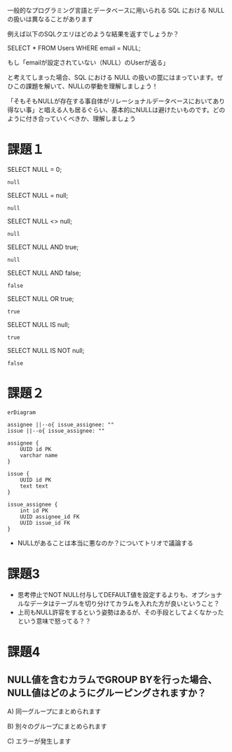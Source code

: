 一般的なプログラミング言語とデータベースに用いられる SQL における NULL の扱いは異なることがあります



例えば以下のSQLクエリはどのような結果を返すでしょうか？

SELECT * FROM Users WHERE email = NULL;



もし「emailが設定されていない（NULL）のUserが返る」



と考えてしまった場合、SQL における NULL の扱いの罠にはまっています。ぜひこの課題を解いて、NULLの挙動を理解しましょう！



「そもそもNULLが存在する事自体がリレーショナルデータベースにおいてあり得ない事」と唱える人も居るぐらい、基本的にNULLは避けたいものです。どのように付き合っていくべきか、理解しましょう	


# 課題１

SELECT NULL = 0;

```
null
```

SELECT NULL = null;

```
null
```

SELECT NULL <> null;

```
null
```

SELECT NULL AND true;

```
null
```

SELECT NULL AND false;

```
false
```

SELECT NULL OR true;

```
true
```

SELECT NULL IS null;

```
true
```

SELECT NULL IS NOT null;

```
false
```


# 課題２

```mermaid
erDiagram

assignee ||--o{ issue_assignee: ""
issue ||--o{ issue_assignee: ""

assignee {
    UUID id PK
    varchar name 
}

issue {
    UUID id PK
    text text
}

issue_assignee {
    int id PK
    UUID assignee_id FK
    UUID issue_id FK
}

```


- NULLがあることは本当に悪なのか？についてトリオで議論する


# 課題3

 - 思考停止でNOT NULL付与してDEFAULT値を設定するよりも、オプショナルなデータはテーブルを切り分けてカラムを入れた方が良いということ？
 - 上司もNULL許容をするという姿勢はあるが、その手段としてよくなかったという意味で怒ってる？？


# 課題4

## NULL値を含むカラムでGROUP BYを行った場合、NULL値はどのようにグルーピングされますか？

A) 同一グループにまとめられます

B) 別々のグループにまとめられます

C) エラーが発生します

